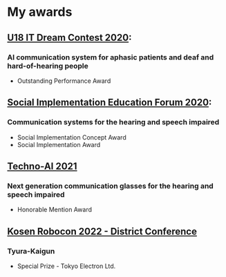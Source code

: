 # My awards
## [U18 IT Dream Contest 2020](https://www.u-presscenter.jp/article/post-44207.html):
### AI communication system for aphasic patients and deaf and hard-of-hearing people
- Outstanding Performance Award

## [Social Implementation Education Forum 2020](https://www.tokyo-ct.ac.jp/news/20210322-2/):
### Communication systems for the hearing and speech impaired
- Social Implementation Concept Award
- Social Implementation Award

## [Techno-AI 2021](http://www.khc.or.jp/ology/tecno2021.html)
### Next generation communication glasses for the hearing and speech impaired
- Honorable Mention Award

## [Kosen Robocon 2022 - District Conference](https://official-robocon.com/kosen/)
### Tyura-Kaigun
- Special Prize - Tokyo Electron Ltd.
